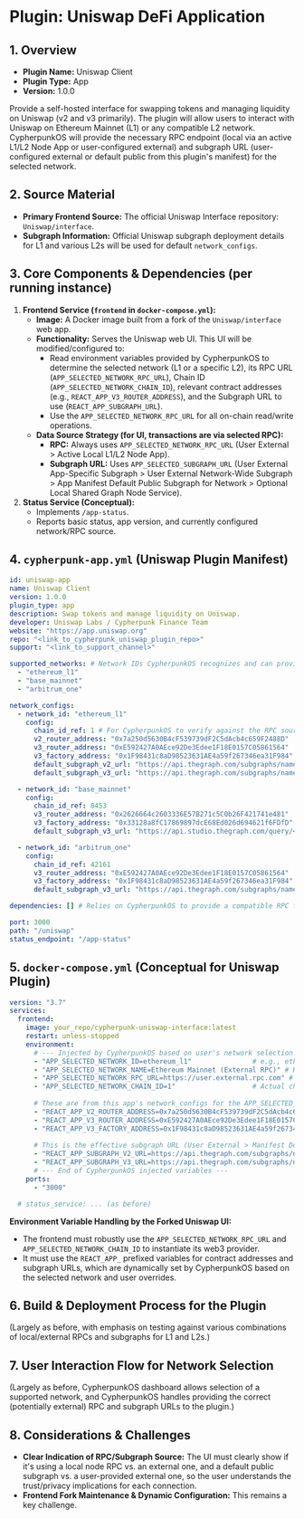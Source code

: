 # Plugin: Uniswap DeFi Application

## 1. Overview

- **Plugin Name:** Uniswap Client
- **Plugin Type:** App
- **Version:** 1.0.0

Provide a self-hosted interface for swapping tokens and managing liquidity on Uniswap (v2 and v3 primarily). The plugin will allow users to interact with Uniswap on Ethereum Mainnet (L1) or any compatible L2 network. CypherpunkOS will provide the necessary RPC endpoint (local via an active L1/L2 Node App or user-configured external) and subgraph URL (user-configured external or default public from this plugin's manifest) for the selected network.

## 2. Source Material

*   **Primary Frontend Source:** The official Uniswap Interface repository: `Uniswap/interface`.
*   **Subgraph Information:** Official Uniswap subgraph deployment details for L1 and various L2s will be used for default `network_configs`.

## 3. Core Components & Dependencies (per running instance)

1.  **Frontend Service (`frontend` in `docker-compose.yml`):**
    *   **Image:** A Docker image built from a fork of the `Uniswap/interface` web app.
    *   **Functionality:** Serves the Uniswap web UI. This UI will be modified/configured to:
        *   Read environment variables provided by CypherpunkOS to determine the selected network (L1 or a specific L2), its RPC URL (`APP_SELECTED_NETWORK_RPC_URL`), Chain ID (`APP_SELECTED_NETWORK_CHAIN_ID`), relevant contract addresses (e.g., `REACT_APP_V3_ROUTER_ADDRESS`), and the Subgraph URL to use (`REACT_APP_SUBGRAPH_URL`).
        *   Use the `APP_SELECTED_NETWORK_RPC_URL` for all on-chain read/write operations.
    *   **Data Source Strategy (for UI, transactions are via selected RPC):**
        *   **RPC:** Always uses `APP_SELECTED_NETWORK_RPC_URL` (User External > Active Local L1/L2 Node App).
        *   **Subgraph URL:** Uses `APP_SELECTED_SUBGRAPH_URL` (User External App-Specific Subgraph > User External Network-Wide Subgraph > App Manifest Default Public Subgraph for Network > Optional Local Shared Graph Node Service).
2.  **Status Service (Conceptual):**
    *   Implements `/app-status`.
    *   Reports basic status, app version, and currently configured network/RPC source.

## 4. `cypherpunk-app.yml` (Uniswap Plugin Manifest)

```yaml
id: uniswap-app
name: Uniswap Client
version: 1.0.0
plugin_type: app
description: Swap tokens and manage liquidity on Uniswap.
developer: Uniswap Labs / Cypherpunk Finance Team
website: "https://app.uniswap.org"
repo: "<link_to_cypherpunk_uniswap_plugin_repo>"
support: "<link_to_support_channel>"

supported_networks: # Network IDs CypherpunkOS recognizes and can provide RPC for
  - "ethereum_l1"
  - "base_mainnet"
  - "arbitrum_one"

network_configs:
  - network_id: "ethereum_l1"
    config:
      chain_id_ref: 1 # For CypherpunkOS to verify against the RPC source
      v2_router_address: "0x7a250d5630B4cF539739dF2C5dAcb4c659F2488D"
      v3_router_address: "0xE592427A0AEce92De3Edee1F18E0157C05861564"
      v3_factory_address: "0x1F98431c8aD98523631AE4a59f267346ea31F984"
      default_subgraph_v2_url: "https://api.thegraph.com/subgraphs/name/uniswap/uniswap-v2"
      default_subgraph_v3_url: "https://api.thegraph.com/subgraphs/name/uniswap/uniswap-v3"

  - network_id: "base_mainnet"
    config:
      chain_id_ref: 8453
      v3_router_address: "0x2626664c2603336E57B271c5C0b26F421741e481"
      v3_factory_address: "0x33128a8fC17869897dcE68Ed026d694621f6FDfD"
      default_subgraph_v3_url: "https://api.studio.thegraph.com/query/<id>/uniswap-v3-base/<version>" # Actual URL TBD

  - network_id: "arbitrum_one"
    config:
      chain_id_ref: 42161
      v3_router_address: "0xE592427A0AEce92De3Edee1F18E0157C05861564"
      v3_factory_address: "0x1F98431c8aD98523631AE4a59f267346ea31F984"
      default_subgraph_v3_url: "https://api.thegraph.com/subgraphs/name/uniswap/uniswap-v3-arbitrum"

dependencies: [] # Relies on CypherpunkOS to provide a compatible RPC for one of the supported_networks

port: 3000
path: "/uniswap"
status_endpoint: "/app-status"
```

## 5. `docker-compose.yml` (Conceptual for Uniswap Plugin)

```yaml
version: "3.7"
services:
  frontend:
    image: your_repo/cypherpunk-uniswap-interface:latest
    restart: unless-stopped
    environment:
      # --- Injected by CypherpunkOS based on user's network selection & external/local RPC/subgraph configs ---
      - "APP_SELECTED_NETWORK_ID=ethereum_l1"               # e.g., ethereum_l1, base_mainnet
      - "APP_SELECTED_NETWORK_NAME=Ethereum Mainnet (External RPC)" # Human-readable, indicates source if external
      - "APP_SELECTED_NETWORK_RPC_URL=https://user.external.rpc.com" # The actual RPC URL to use
      - "APP_SELECTED_NETWORK_CHAIN_ID=1"                   # Actual chain ID of the selected network
      
      # These are from this app's network_configs for the APP_SELECTED_NETWORK_ID, injected by CypherpunkOS
      - "REACT_APP_V2_ROUTER_ADDRESS=0x7a250d5630B4cF539739dF2C5dAcb4c659F2488D"
      - "REACT_APP_V3_ROUTER_ADDRESS=0xE592427A0AEce92De3Edee1F18E0157C05861564"
      - "REACT_APP_V3_FACTORY_ADDRESS=0x1F98431c8aD98523631AE4a59f267346ea31F984"
      
      # This is the effective subgraph URL (User External > Manifest Default Public > Future Local Shared)
      - "REACT_APP_SUBGRAPH_V2_URL=https://api.thegraph.com/subgraphs/name/uniswap/uniswap-v2"
      - "REACT_APP_SUBGRAPH_V3_URL=https://api.thegraph.com/subgraphs/name/uniswap/uniswap-v3"
      # --- End of CypherpunkOS injected variables ---
    ports:
      - "3000"

  # status_service: ... (as before)
```

**Environment Variable Handling by the Forked Uniswap UI:**
*   The frontend must robustly use the `APP_SELECTED_NETWORK_RPC_URL` and `APP_SELECTED_NETWORK_CHAIN_ID` to instantiate its web3 provider.
*   It must use the `REACT_APP_` prefixed variables for contract addresses and subgraph URLs, which are dynamically set by CypherpunkOS based on the selected network and user overrides.

## 6. Build & Deployment Process for the Plugin
(Largely as before, with emphasis on testing against various combinations of local/external RPCs and subgraphs for L1 and L2s.)

## 7. User Interaction Flow for Network Selection
(Largely as before, CypherpunkOS dashboard allows selection of a supported network, and CypherpunkOS handles providing the correct (potentially external) RPC and subgraph URLs to the plugin.)

## 8. Considerations & Challenges
*   **Clear Indication of RPC/Subgraph Source:** The UI must clearly show if it's using a local node RPC vs. an external one, and a default public subgraph vs. a user-provided external one, so the user understands the trust/privacy implications for each connection.
*   **Frontend Fork Maintenance & Dynamic Configuration:** This remains a key challenge. 